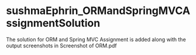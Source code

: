# sushmaEphrin_ORMandSpringMVCAssignmentSolution
The solution for ORM and Spring MVC Assignment is added along with the output screenshots in Screenshot of ORM.pdf
